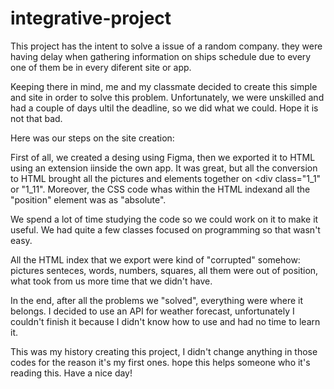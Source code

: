 # integrative-project
This project has the intent to solve a issue of a random company.
they were having delay when gathering information on ships schedule
due to every one of them be in every diferent site or app.

Keeping there in mind, me and my classmate decided to create
this simple and site in order to solve this problem.
Unfortunately, we were unskilled and had a couple of days ultil
the deadline, so we did what we could. Hope it is not that bad.

Here was our steps on the site creation:

First of all, we created a desing using Figma, then we exported it to HTML
using an extension iinside the own app. It was great, but all the conversion 
to HTML brought all the pictures and elements together on <div class="1_1" or 
"1_11". Moreover, the CSS code whas within the HTML indexand all the "position" 
element was as "absolute".

We spend a lot of time studying the code so we could work on it to make it useful.
We had quite a few classes focused on programming so that wasn't easy.

All the HTML index that we export were kind of "corrupted" somehow: pictures
senteces, words, numbers, squares, all them were out of position, what took
from us more time that we didn't have.

In the end, after all the problems we "solved", everything were where it belongs.
I decided to use an API for weather forecast, unfortunately I couldn't finish 
it because I didn't know how to use and had no time to learn it.

This was my history creating this project, I didn't change anything in those
codes for the reason it's my first ones.
hope this helps someone who it's reading this.
Have a nice day!
